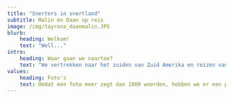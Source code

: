 ```yaml
---
title: "Snerters in snertland"
subtitle: Malin en Daan op reis
image: /img/tayrona_daanmalin.JPG
blurb:
    heading: Welkom!
    text: "Well..."
intro:
    heading: Waar gaan we naartoe?
    text: "We vertrekken naar het zuiden van Zuid Amerika en reizen van daaruit richting het noorden, langs de westkant van het continent. Het beginpunt van onze reis is bekend maar we weten nog niet naar waar ons pad zal leiden. "
values:
    heading: Foto's
    text: Omdat een foto meer zegt dan 1000 woorden, hebben we er een paar gebundeld voor iedereen die benieuwd is hoe het eruit ziet aan de andere kant van de Atlantische oceaan.
---
```


